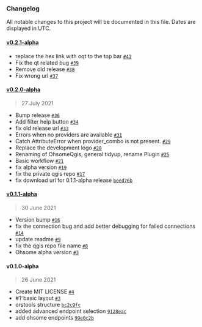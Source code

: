 ### Changelog

All notable changes to this project will be documented in this file. Dates are displayed in UTC.

#### [v0.2.1-alpha](https://github.com/MichaelsJP/ohsome-qgis-plugin/compare/v0.2.0-alpha...v0.2.1-alpha)

- replace the hex link with oqt to the top bar [`#41`](https://github.com/MichaelsJP/ohsome-qgis-plugin/pull/41)
- Fix the qt related bug [`#39`](https://github.com/MichaelsJP/ohsome-qgis-plugin/pull/39)
- Remove old release [`#38`](https://github.com/MichaelsJP/ohsome-qgis-plugin/pull/38)
- Fix wrong url [`#37`](https://github.com/MichaelsJP/ohsome-qgis-plugin/pull/37)

#### [v0.2.0-alpha](https://github.com/MichaelsJP/ohsome-qgis-plugin/compare/v0.1.1-alpha...v0.2.0-alpha)

> 27 July 2021

- Bump release [`#36`](https://github.com/MichaelsJP/ohsome-qgis-plugin/pull/36)
- Add filter help button [`#34`](https://github.com/MichaelsJP/ohsome-qgis-plugin/pull/34)
- fix old release url [`#33`](https://github.com/MichaelsJP/ohsome-qgis-plugin/pull/33)
- Errors when no providers are available [`#31`](https://github.com/MichaelsJP/ohsome-qgis-plugin/pull/31)
- Catch AttributeError when provider_combo is not present. [`#29`](https://github.com/MichaelsJP/ohsome-qgis-plugin/pull/29)
- Replace the development logo [`#28`](https://github.com/MichaelsJP/ohsome-qgis-plugin/pull/28)
- Renaming of OhsomeQgis, general tidyup, rename Plugin [`#25`](https://github.com/MichaelsJP/ohsome-qgis-plugin/pull/25)
- Basic workflow [`#21`](https://github.com/MichaelsJP/ohsome-qgis-plugin/pull/21)
- fix alpha version [`#19`](https://github.com/MichaelsJP/ohsome-qgis-plugin/pull/19)
- fix the private qgis repo [`#17`](https://github.com/MichaelsJP/ohsome-qgis-plugin/pull/17)
- fix download url for 0.1.1-alpha release [`beed76b`](https://github.com/MichaelsJP/ohsome-qgis-plugin/commit/beed76bd8335de5b00a0bbcaae7c8a584c908b50)

#### [v0.1.1-alpha](https://github.com/MichaelsJP/ohsome-qgis-plugin/compare/v0.1.0-alpha...v0.1.1-alpha)

> 30 June 2021

- Version bump [`#16`](https://github.com/MichaelsJP/ohsome-qgis-plugin/pull/16)
- fix the connection bug and add better debugging for failed connections [`#14`](https://github.com/MichaelsJP/ohsome-qgis-plugin/pull/14)
- update readme [`#9`](https://github.com/MichaelsJP/ohsome-qgis-plugin/pull/9)
- fix the qgis repo file name [`#8`](https://github.com/MichaelsJP/ohsome-qgis-plugin/pull/8)
- Ohsome alpha version [`#3`](https://github.com/MichaelsJP/ohsome-qgis-plugin/pull/3)

#### v0.1.0-alpha

> 26 June 2021

- Create MIT LICENSE [`#4`](https://github.com/MichaelsJP/ohsome-qgis-plugin/pull/4)
- #1⁻basic layout [`#3`](https://github.com/MichaelsJP/ohsome-qgis-plugin/pull/3)
- orstools structure [`bc2c9fc`](https://github.com/MichaelsJP/ohsome-qgis-plugin/commit/bc2c9fcdc78724d4baf0841cb63033de714a28eb)
- added advanced endpoint selection [`9128eac`](https://github.com/MichaelsJP/ohsome-qgis-plugin/commit/9128eac2a522b89342157918ac03503e4c406951)
- add ohsome endpoints [`99e0c2b`](https://github.com/MichaelsJP/ohsome-qgis-plugin/commit/99e0c2bd1f1dfcd75bdf06d437c74c1051affde1)
